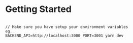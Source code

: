 # Getting Started

```

// Make sure you have setup your environment variables
eg.
BACKEND_API=http://localhost:3000 PORT=3001 yarn dev

```